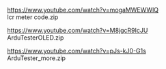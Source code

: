 
https://www.youtube.com/watch?v=mogaMWEWWlQ  
lcr meter code.zip  

https://www.youtube.com/watch?v=M8jgcR9IcJU  
ArduTesterOLED.zip  

https://www.youtube.com/watch?v=pJs-kJ0-G1s  
ArduTester_more.zip

